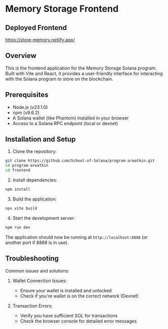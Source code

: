 # Memory Storage Frontend

## Deployed Frontend

https://store-memory.netlify.app/

## Overview
This is the frontend application for the Memory Storage Solana program. Built with Vite and React, it provides a user-friendly interface for interacting with the Solana program to store on the blockchain.

## Prerequisites
- Node.js (v23.1.0)
- npm (v9.6.2)
- A Solana wallet (like Phantom) installed in your browser
- Access to a Solana RPC endpoint (local or devnet)

## Installation and Setup

1. Clone the repository:
```bash
git clone https://github.com/School-of-Solana/program-arwatkin.git
cd program-arwatkin
cd frontend
```

2. Install dependencies:
```bash
npm install
```

3. Build the application:
```bash
npx vite build
```

4. Start the development server:
```bash
npm run dev
```

The application should now be running at `http://localhost:8888` (or another port if 8888 is in use).

## Troubleshooting

Common issues and solutions:

1. Wallet Connection Issues:
   - Ensure your wallet is installed and unlocked
   - Check if you're wallet is on the correct network (Devnet)

2. Transaction Errors:
   - Verify you have sufficient SOL for transactions
   - Check the browser console for detailed error messages

